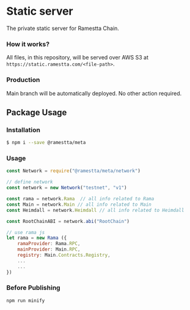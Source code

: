 # Static server
The private static server for Ramestta Chain.

### How it works?
All files, in this repository, will be served over AWS S3 at `https://static.ramestta.com/<file-path>`.

### Production
Main branch will be automatically deployed. No other action required.

## Package Usage

### Installation
```bash
$ npm i --save @ramestta/meta
```
### Usage
```javascript
const Network = require("@ramestta/meta/network")

// define network
const network = new Network("testnet", "v1")

const rama = network.Rama  // all info related to Rama
const Main = network.Main // all info related to Main
const Heimdall = network.Heimdall // all info related to Heimdall

const RootChainABI = network.abi("RootChain")

// use rama js
let rama = new Rama ({
    ramaProvider: Rama.RPC,
    mainProvider: Main.RPC,
    registry: Main.Contracts.Registry,
    ...
    ...
})
```


### Before Publishing
```
npm run minify
```

